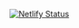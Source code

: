 [![Netlify Status](https://api.netlify.com/api/v1/badges/d4dd5fde-8bd5-4238-8917-4de4946e2ebf/deploy-status)](https://app.netlify.com/sites/cranky-visvesvaraya-337edd/deploys)
